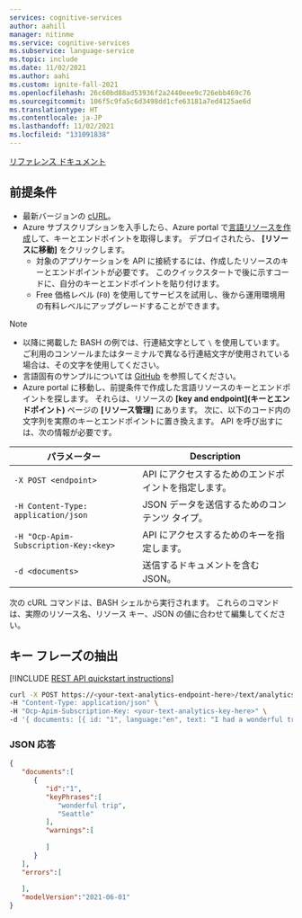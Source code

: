 ```yaml
---
services: cognitive-services
author: aahill
manager: nitinme
ms.service: cognitive-services
ms.subservice: language-service
ms.topic: include
ms.date: 11/02/2021
ms.author: aahi
ms.custom: ignite-fall-2021
ms.openlocfilehash: 26c60bd88ad53936f2a2440eee9c726ebb469c76
ms.sourcegitcommit: 106f5c9fa5c6d3498dd1cfe63181a7ed4125ae6d
ms.translationtype: HT
ms.contentlocale: ja-JP
ms.lasthandoff: 11/02/2021
ms.locfileid: "131091838"
---
```

[リファレンス ドキュメント](https://westus2.dev.cognitive.microsoft.com/docs/services/TextAnalytics-v3-1/)


## <a name="prerequisites"></a>前提条件

* 最新バージョンの [cURL](https://curl.haxx.se/)。
* Azure サブスクリプションを入手したら、Azure portal で<a href="https://ms.portal.azure.com/#create/Microsoft.CognitiveServicesTextAnalytics"  title="言語リソースを作成する"  target="_blank">言語リソースを作成</a>して、キーとエンドポイントを取得します。 デプロイされたら、 **[リソースに移動]** をクリックします。
    * 対象のアプリケーションを API に接続するには、作成したリソースのキーとエンドポイントが必要です。 このクイックスタートで後に示すコードに、自分のキーとエンドポイントを貼り付けます。
    * Free 価格レベル (`F0`) を使用してサービスを試用し、後から運用環境用の有料レベルにアップグレードすることができます。

> [!NOTE]
> * 以降に掲載した BASH の例では、行連結文字として `\` を使用しています。 ご利用のコンソールまたはターミナルで異なる行連結文字が使用されている場合は、その文字を使用してください。
> * 言語固有のサンプルについては [GitHub](https://github.com/Azure-Samples/cognitive-services-quickstart-code) を参照してください。
> * Azure portal に移動し、前提条件で作成した言語リソースのキーとエンドポイントを探します。 それらは、リソースの **[key and endpoint]\(キーとエンドポイント\)** ページの **[リソース管理]** にあります。 次に、以下のコード内の文字列を実際のキーとエンドポイントに置き換えます。
API を呼び出すには、次の情報が必要です。


|パラメーター  |Description  |
|---------|---------|
|`-X POST <endpoint>`     | API にアクセスするためのエンドポイントを指定します。        |
|`-H Content-Type: application/json`     | JSON データを送信するためのコンテンツ タイプ。          |
|`-H "Ocp-Apim-Subscription-Key:<key>`    | API にアクセスするためのキーを指定します。        |
|`-d <documents>`     | 送信するドキュメントを含む JSON。         |

次の cURL コマンドは、BASH シェルから実行されます。 これらのコマンドは、実際のリソース名、リソース キー、JSON の値に合わせて編集してください。


## <a name="key-phrase-extraction"></a>キー フレーズの抽出

[!INCLUDE [REST API quickstart instructions](../../../includes/rest-api-instructions.md)]

```bash
curl -X POST https://<your-text-analytics-endpoint-here>/text/analytics/v3.1/keyPhrases \
-H "Content-Type: application/json" \
-H "Ocp-Apim-Subscription-Key: <your-text-analytics-key-here>" \
-d '{ documents: [{ id: "1", language:"en", text: "I had a wonderful trip to Seattle last week."}]}'
```

### <a name="json-response"></a>JSON 応答

```json
{
   "documents":[
      {
         "id":"1",
         "keyPhrases":[
            "wonderful trip",
            "Seattle"
         ],
         "warnings":[
            
         ]
      }
   ],
   "errors":[
      
   ],
   "modelVersion":"2021-06-01"
}
```
